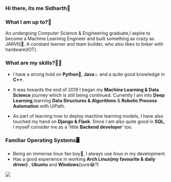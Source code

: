 ### Hi there, its me Sidharth👋

<!--
**binarymatter/binarymatter** is a ✨ _special_ ✨ repository because its `README.md` (this file) appears on your GitHub profile.

Here are some ideas to get you started:

- 🔭 I’m currently working on ...
- 🌱 I’m currently learning ...
- 👯 I’m looking to collaborate on ...
- 🤔 I’m looking for help with ...
- 💬 Ask me about ...
- 📫 How to reach me: ...
- 😄 Pronouns: ...
- ⚡ Fun fact: ...
-->
### What I am up to?🎯
An undergoing Computer Science & Engineering graduate,I aspire to become a Machine Learning Engineer and built something as crazy as JARVIS🤖. A constant learner and team builder, who also likes to tinker with hardware(IOT).

### What are my skills?👨‍💻
- I have a strong hold on **Python**🐍, **Java**♨ and a quite good knowledge in **C++**.

- It was towards the end of 2019 I began my **Machine Learning & Data Science** journey which is still being continued. Currently I am into **Deep Learning**,learning **Data      Structures & Algorithms** & **Robotic Process Automation** with UiPath.

- As part of learning how to deploy machine learning models, I have also touched my hand on **Django & Flask**. Since I am also quite good in **SQL**, I myself consider me as a 'little **Backend developer**' too.

### Familiar Operating Systems🖥
- Being an immense linux fan boy🐧, I always use linux in my development. 
- Has a good experience in working **Arch Linux(my favourite & daily driver)** , **Ubuntu** and **Windows**(sure😂?)

<img src="https://github-readme-stats.vercel.app/api?username=binarymatter&&show_icons=true&title_color=ffffff&icon_color=bb2acf&text_color=daf7dc&bg_color=151515">
